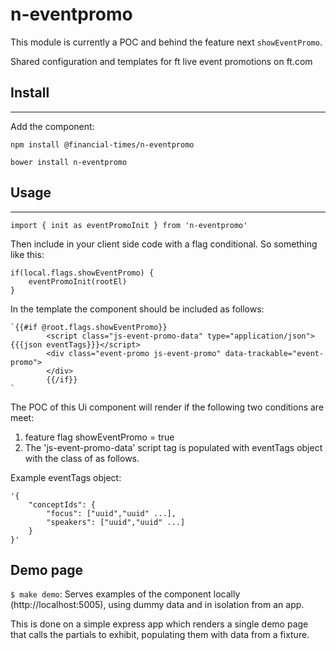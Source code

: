 # n-eventpromo
This module is currently a POC and behind the feature next  `showEventPromo`.

Shared configuration and templates for ft live event promotions on ft.com

## Install
----

Add the component:

`npm install @financial-times/n-eventpromo`

`bower install n-eventpromo`

## Usage
---

`import { init as eventPromoInit } from 'n-eventpromo'`

Then include in your client side code with a flag conditional. So something like this:


	if(local.flags.showEventPromo) {
		eventPromoInit(rootEl)
	}

In the template the component should be included as follows:

    `{{#if @root.flags.showEventPromo}}
            <script class="js-event-promo-data" type="application/json">{{{json eventTags}}}</script>
            <div class="event-promo js-event-promo" data-trackable="event-promo">
            </div>
            {{/if}}
    `

The POC of this Ui component will render if the following two conditions are meet:
1. feature flag showEventPromo = true
2. The 'js-event-promo-data' script tag is populated with eventTags object with the class of as follows.


Example eventTags object:

    '{
        "conceptIds": {
            "focus": ["uuid","uuid" ...],
            "speakers": ["uuid","uuid" ...]
        }
    }'

## Demo page
`$ make demo`: Serves examples of the component locally (http://localhost:5005), using dummy data and in isolation from an app.

This is done on a simple express app which renders a single demo page that calls the partials to exhibit, populating them with data from a fixture.